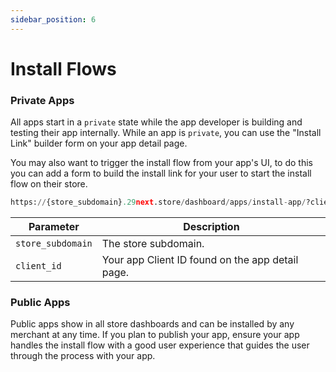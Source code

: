 ```yaml
---
sidebar_position: 6
---
```


# Install Flows


### Private Apps
All apps start in a `private` state while the app developer is building and testing their app internally. While an app is `private`, you can use the "Install Link" builder form on your app detail page.

You may also want to trigger the install flow from your app's UI, to do this you can add a form to build the install link for your user to start the install flow on their store.

```python title="Install Link"
https://{store_subdomain}.29next.store/dashboard/apps/install-app/?client_id={client_id}
```

|Parameter|Description|
|-----|-----|
|`store_subdomain`| The store subdomain.  |
|`client_id`| Your app Client ID found on the app detail page. |


### Public Apps

Public apps show in all store dashboards and can be installed by any merchant at any time. If you plan to publish your app, ensure your app handles the install flow with a good user experience that guides the user through the process with your app.
